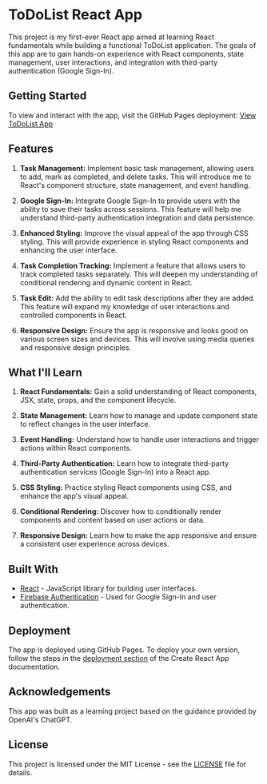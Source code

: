 # ToDoList React App

This project is my first-ever React app aimed at learning React fundamentals while building a functional ToDoList application. The goals of this app are to gain hands-on experience with React components, state management, user interactions, and integration with third-party authentication (Google Sign-In).

## Getting Started

To view and interact with the app, visit the GitHub Pages deployment: [View ToDoList App](https://jordan-thirkle.github.io/todo-list-app/)

## Features

1. **Task Management:** Implement basic task management, allowing users to add, mark as completed, and delete tasks. This will introduce me to React's component structure, state management, and event handling.

2. **Google Sign-In:** Integrate Google Sign-In to provide users with the ability to save their tasks across sessions. This feature will help me understand third-party authentication integration and data persistence.

3. **Enhanced Styling:** Improve the visual appeal of the app through CSS styling. This will provide experience in styling React components and enhancing the user interface.

4. **Task Completion Tracking:** Implement a feature that allows users to track completed tasks separately. This will deepen my understanding of conditional rendering and dynamic content in React.

5. **Task Edit:** Add the ability to edit task descriptions after they are added. This feature will expand my knowledge of user interactions and controlled components in React.

6. **Responsive Design:** Ensure the app is responsive and looks good on various screen sizes and devices. This will involve using media queries and responsive design principles.

## What I'll Learn

1. **React Fundamentals:** Gain a solid understanding of React components, JSX, state, props, and the component lifecycle.

2. **State Management:** Learn how to manage and update component state to reflect changes in the user interface.

3. **Event Handling:** Understand how to handle user interactions and trigger actions within React components.

4. **Third-Party Authentication:** Learn how to integrate third-party authentication services (Google Sign-In) into a React app.

5. **CSS Styling:** Practice styling React components using CSS, and enhance the app's visual appeal.

6. **Conditional Rendering:** Discover how to conditionally render components and content based on user actions or data.

7. **Responsive Design:** Learn how to make the app responsive and ensure a consistent user experience across devices.

## Built With

- [React](https://reactjs.org/) - JavaScript library for building user interfaces.
- [Firebase Authentication](https://firebase.google.com/products/auth) - Used for Google Sign-In and user authentication.

## Deployment

The app is deployed using GitHub Pages. To deploy your own version, follow the steps in the [deployment section](https://facebook.github.io/create-react-app/docs/deployment) of the Create React App documentation.

## Acknowledgements

This app was built as a learning project based on the guidance provided by OpenAI's ChatGPT.

## License

This project is licensed under the MIT License - see the [LICENSE](LICENSE) file for details.
